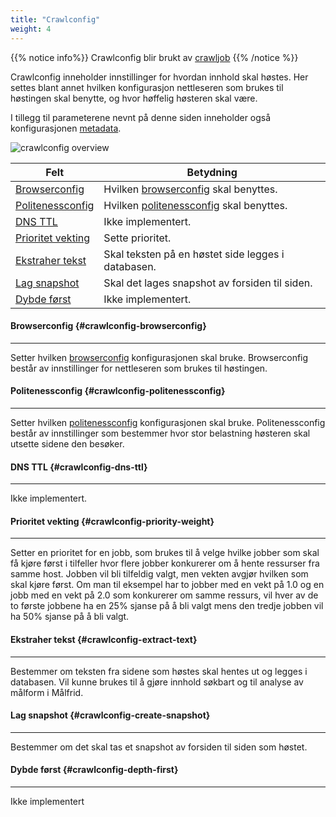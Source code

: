 ```yaml
---
title: "Crawlconfig"
weight: 4
---
```


{{% notice info%}}
Crawlconfig blir brukt av [crawljob](../crawljob)
{{% /notice %}}  

Crawlconfig inneholder innstillinger for hvordan innhold skal høstes. Her settes blant annet hvilken konfigurasjon
nettleseren som brukes til høstingen skal benytte, og hvor høffelig høsteren skal være.  

I tillegg til parameterene nevnt på denne siden 
inneholder også konfigurasjonen [metadata](../#veidemann-meta).

![crawlconfig overview](/img/crawlconfig/veidemann_dashboard_crawlconfig_overview.png)

Felt                                             | Betydning
-------------------------------------------------|------------------------------------------
[Browserconfig](#crawlconfig-browserconfig)      | Hvilken [browserconfig](../browserconfig) skal benyttes.
[Politenessconfig](#crawlconfig-politenessconfig)| Hvilken [politenessconfig](../politenessconfig) skal benyttes.
[DNS TTL](#crawlconfig-dns-ttl)                  | Ikke implementert.
[Prioritet vekting](#crawlconfig-priority-weight)| Sette prioritet. 
[Ekstraher tekst](crawlconfig-extract-text)      | Skal teksten på en høstet side legges i databasen.
[Lag snapshot](#crawlconfig-create-snapshot)     | Skal det lages snapshot av forsiden til siden. 
[Dybde først](#crawlconfig-depth-first)          | Ikke implementert.



#### Browserconfig {#crawlconfig-browserconfig}
-----------------------------------------------  
Setter hvilken [browserconfig](../browserconfig) konfigurasjonen skal bruke.
Browserconfig består av innstillinger for nettleseren som brukes til høstingen. 

#### Politenessconfig {#crawlconfig-politenessconfig}
-----------------------------------------------------
Setter hvilken [politenessconfig](../politenessconfig) konfigurasjonen skal bruke.
Politenessconfig består av innstillinger som bestemmer hvor stor belastning høsteren skal utsette sidene den besøker.

#### DNS TTL {#crawlconfig-dns-ttl}
------------------------------------
Ikke implementert.

#### Prioritet vekting {#crawlconfig-priority-weight}
-----------------------------------------------------
Setter en prioritet for en jobb, som brukes til å velge hvilke jobber som skal få kjøre først i tilfeller hvor flere
jobber konkurerer om å hente ressurser fra samme host.
Jobben vil bli tilfeldig valgt, men vekten avgjør hvilken som skal kjøre først.
Om man til eksempel har to jobber med en vekt på 1.0 og en jobb med en vekt på 2.0 som konkurerer om samme ressurs,
vil hver av de to første jobbene ha en 25% sjanse på å bli valgt mens den tredje jobben vil ha 50% sjanse på å
bli valgt.

#### Ekstraher tekst {#crawlconfig-extract-text}
-----------------------------------------------
Bestemmer om teksten fra sidene som høstes skal hentes ut og legges i databasen.
Vil kunne brukes til å gjøre innhold søkbart og til analyse av målform i Målfrid.

#### Lag snapshot {#crawlconfig-create-snapshot}
------------------------------------------------
Bestemmer om det skal tas et snapshot av forsiden til siden som høstet.

#### Dybde først {#crawlconfig-depth-first}
-------------------------------------------
Ikke implementert